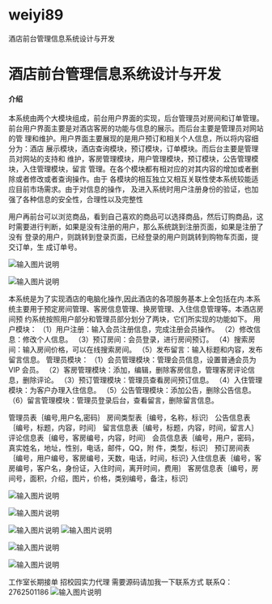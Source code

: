 # weiyi89
酒店前台管理信息系统设计与开发

# 酒店前台管理信息系统设计与开发

#### 介绍
本系统由两个大模块组成，前台用户界面的实现，后台管理员对房间和订单管理。
前台用户界面主要是对酒店客房的功能与信息的展示。而后台主要是管理员对网站的管
理和维护。用户界面主要展现的是用户预订和相关个人信息，所以将内容细分为：酒店
展示模块，酒店查询模块，预订模块，订单模块。而后台主要是管理员对网站的支持和
维护，客房管理模块，用户管理模块，预订模块，公告管理模块，入住管理模块，留言
管理。在各个模块都有相对应的对其内容的增加或者删除或者修改或者查询操作。由于
各模块的相互独立又相互关联性使本系统较能适应目前市场需求。由于对信息的操作，
及进入系统时用户注册身份的验证，也加强了各种信息的安全性，合理性以及完整性

用户再前台可以浏览商品，看到自己喜欢的商品可以选择商品，然后订购商品，这
时需要进行判断，如果是没有注册的用户，那么系统跳到注册页面，如果是注册了没有
登录的用户，则跳转到登录页面，已经登录的用户则跳转到购物车页面，提交订单，生 成订单号。

![输入图片说明](https://images.gitee.com/uploads/images/2020/1203/160229_9ddb3024_4865385.png "屏幕截图.png")

![输入图片说明](https://images.gitee.com/uploads/images/2020/1203/203157_04f2b682_4865385.png "屏幕截图.png")

本系统是为了实现酒店的电脑化操作,因此酒店的各项服务基本上全包括在内.本系
统主要用于预定房间管理、客房信息管理、换房管理、入住信息管理等。本酒店房间预
约系统按照用户部分和管理员部分划分了两块，它们所实现的功能如下。
用户模块： （1）用户注册：输入会员注册信息，完成注册会员操作。 （2）修改信息：修改个人信息。 （3）预订房间：会员登录，进行房间预订。 （4）搜索房间：输入房间价格，可以在线搜索房间。 （5）发布留言：输入标题和内容，发布留言信息。
管理员模块： （1）会员管理模块：管理会员信息，设置普通会员为 VIP 会员。 （2）客房管理模块：添加，编辑，删除客房信息，管理客房评论信息，删除评论。 （3）预订管理模块：管理员查看房间预订信息。 （4）入住管理模块：为客户办理入住信息。 （5）公告管理模块：添加公告，删除公告信息。 （6）留言管理模块：管理员登录后台，查看留言，删除留言信息。

管理员表｛编号,用户名,密码｝
房间类型表｛编号，名称，标识｝
公告信息表｛编号，标题，内容，时间｝
留言信息表｛编号，标题，内容，时间，留言人｝
评论信息表｛编号，客房编号，内容，时间｝ 会员信息表｛编号，用户，密码，真实姓名，地址，性别，电话，邮件，QQ，附
件，类型，标识｝ 预订房间表｛编号，用户编号，客房编号，天数，电话，时间，标识}
入住信息表｛编号，客房编号，客户名，身份证，入住时间，离开时间，费用｝
客房信息表｛编号，房间号，面积，介绍，图片，价格，类别编号，备注，标识｝ 

![输入图片说明](https://images.gitee.com/uploads/images/2020/1203/203235_44ebebcf_4865385.png "屏幕截图.png")

![输入图片说明](https://images.gitee.com/uploads/images/2020/1203/203243_b2e8cf56_4865385.png "屏幕截图.png")

![输入图片说明](https://images.gitee.com/uploads/images/2020/1203/203250_c6ea9f42_4865385.png "屏幕截图.png")
![输入图片说明](https://images.gitee.com/uploads/images/2020/1203/203255_29d896c6_4865385.png "屏幕截图.png")

![输入图片说明](https://images.gitee.com/uploads/images/2020/1203/203302_44419491_4865385.png "屏幕截图.png")

![输入图片说明](https://images.gitee.com/uploads/images/2020/1203/203312_47368be8_4865385.png "屏幕截图.png")


工作室长期接单 招校园实力代理
需要源码请加我一下联系方式
联系Q：2762501186
![输入图片说明](https://images.gitee.com/uploads/images/2020/1119/003728_cd598bb9_4865385.jpeg "微信.jpg")
